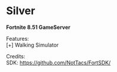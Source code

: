 # Silver
**Fortnite 8.51 GameServer**


Features:
<br/>
[+] Walking Simulator

Credits:
<br/>
SDK: https://github.com/NotTacs/FortSDK/
